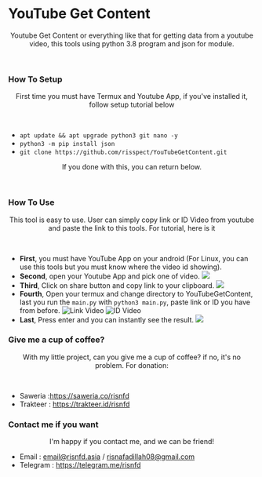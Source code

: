 # YouTube Get Content
<p align="center">Youtube Get Content or everything like that for getting data from a youtube video, this tools using python 3.8 program and json for module.</p><br/>

### How To Setup
<p align="center">First time you must have Termux and Youtube App, if you've installed it, follow setup tutorial below</p><br/>

* `apt update && apt upgrade python3 git nano -y`
* `python3 -m pip install json`
* `git clone https://github.com/risspect/YouTubeGetContent.git`

<p align="center">If you done with this, you can return below.</p><br/>

### How To Use
<p align="center">This tool is easy to use. User can simply copy link or ID Video from youtube and paste the link to this tools.
For tutorial, here is it</p><br/>

* **First**, you must have YouTube App on your android (For Linux, you can use this tools but you must know where the video id showing).
* **Second**, open your Youtube App and pick one of video.
![](/lib/images/1.jpg)
* **Third**, Click on share button and copy link to your clipboard.
![](/lib/images/2.jpg)
* **Fourth**, Open your termux and change directory to YouTubeGetContent, last you run the `main.py` with `python3 main.py`, paste link or ID you have from before.
![Link Video](/lib/images/3.jpg)
![ID Video](/lib/images/4.jpg)
* **Last**, Press enter and you can instantly see the result.
![](/lib/images/5.jpg)

### Give me a cup of coffee?
<p align="center">With my little project, can you give me a cup of coffee? if no, it's no problem.
For donation:</p><br/>

* Saweria :https://saweria.co/risnfd
* Trakteer : https://trakteer.id/risnfd

### Contact me if you want
<p align="center">I'm happy if you contact me, and we can be friend!</p>

* Email : email@risnfd.asia / risnafadillah08@gmail.com
* Telegram : https://telegram.me/risnfd
